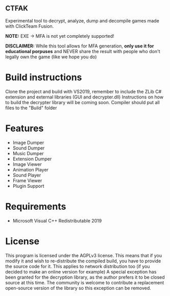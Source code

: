 ## CTFAK

Experimental tool to decrypt, analyze, dump and decompile games made with ClickTeam Fusion.

**NOTE:** EXE -> MFA is not yet completely supported!

**DISCLAIMER:** While this tool allows for MFA generation, **only use it for educational porpuses** and NEVER share the result with people who don't legally own the game (like we hope you do)

# Build instructions

Clone the project and build with VS2019, remember to include the ZLib C# extension and external libraries (GUI and decrypter.dll)
Instructions on how to build the decrypter library will be coming soon. Compiler should put all files to the "Build" folder

# Features

* Image Dumper<br/>
* Sound Dumper<br/>
* Music Dumper<br/>
* Extension Dumper<br/>
* Image Viewer<br/>
* Animation Player<br/>
* Sound Player<br/>
* Frame Viewer<br/>
* Plugin Support

# Requirements

* Microsoft Visual C++ Redistributable 2019


# License

This program is licensed under the AGPLv3 license. This means that if you modify it and wish to re-distribute the compiled build, you have to provide the source code for it. This applies to network distribution too (if you decided to make an online version for example)
A special exception has been granted for the decryption library, as the author prefers it to be closed source at this time. The community is welcome to contribute a replacement open-source version of the library so this exception can be removed.
